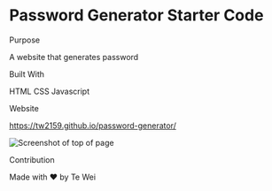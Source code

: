 # Password Generator Starter Code

Purpose

A website that generates password

Built With
 
   HTML
   CSS
   Javascript

Website

https://tw2159.github.io/password-generator/

![Screenshot of top of page](./password-generator/assets/image/page-screenshot.jpg)

Contribution

Made with ❤️ by Te Wei